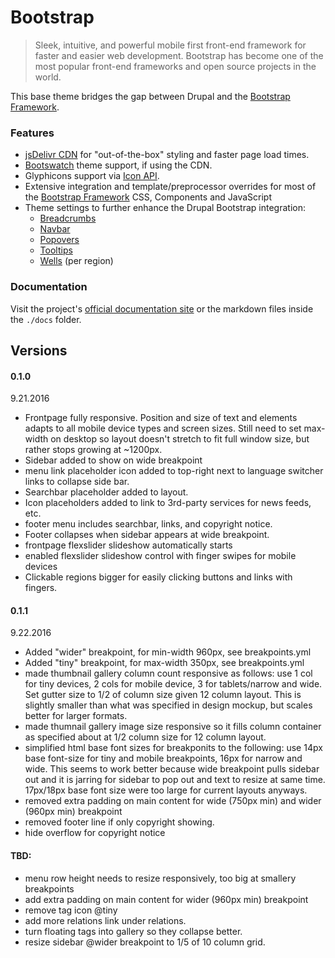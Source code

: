 <!-- @file Project Page -->
# Bootstrap

> Sleek, intuitive, and powerful mobile first front-end framework for faster and
> easier web development. Bootstrap has become one of the most popular front-end
> frameworks and open source projects in the world.

This base theme bridges the gap between Drupal and the [Bootstrap Framework].

### Features
- [jsDelivr CDN](http://www.jsdelivr.com) for "out-of-the-box" styling and
  faster page load times.
- [Bootswatch](http://bootswatch.com) theme support, if using the CDN.
- Glyphicons support via [Icon API](https://www.drupal.org/project/icon).
- Extensive integration and template/preprocessor overrides for most of the
  [Bootstrap Framework] CSS, Components and JavaScript
- Theme settings to further enhance the Drupal Bootstrap integration:
  - [Breadcrumbs](http://getbootstrap.com/components/#breadcrumbs)
  - [Navbar](http://getbootstrap.com/components/#navbar)
  - [Popovers](http://getbootstrap.com/javascript/#popovers)
  - [Tooltips](http://getbootstrap.com/javascript/#tooltips)
  - [Wells](http://getbootstrap.com/components/#wells) (per region)

### Documentation
Visit the project's [official documentation site](http://drupal-bootstrap.org)
or the markdown files inside the `./docs` folder.

[Bootstrap Framework]: http://getbootstrap.com

## Versions

#### 0.1.0

9.21.2016

* Frontpage fully responsive. Position and size of text and elements adapts to all mobile device types and screen sizes. Still need to set max-width on desktop so layout doesn't stretch to fit full window size, but rather stops growing at ~1200px.
* Sidebar added to show on wide breakpoint
* menu link placeholder icon added to top-right next to language switcher links to collapse side bar. 
* Searchbar placeholder added to layout.
* Icon placeholders added to link to 3rd-party services for news feeds, etc.
* footer menu includes searchbar, links, and copyright notice. 
* Footer collapses when sidebar appears at wide breakpoint.
* frontpage flexslider slideshow automatically starts
* enabled flexslider slideshow control with finger swipes for mobile devices 
* Clickable regions bigger for easily clicking buttons and links with fingers.

#### 0.1.1

9.22.2016

* Added "wider" breakpoint, for min-width 960px, see breakpoints.yml
* Added "tiny" breakpoint, for max-width 350px, see breakpoints.yml
* made thumbnail gallery column count responsive as follows: use 1 col for tiny devices, 2 cols for mobile device, 3 for tablets/narrow and wide. Set gutter size to 1/2 of column size given 12 column layout. This is slightly smaller than what was specified in design mockup, but scales better for larger formats. 
* made thumnail gallery image size responsive so it fills column container as specified about at 1/2 column size for 12 column layout.
* simplified html base font sizes for breakponits to the following: use 14px base font-size for tiny and mobile breakpoints, 16px for narrow and wide. This seems to work better because wide breakpoint pulls sidebar out and it is jarring for sidebar to pop out and text to resize at same time. 17px/18px base font size were too large for current layouts anyways.
* removed extra padding on main content for wide (750px min) and wider (960px min) breakpoint
* removed footer line if only copyright showing.
* hide overflow for copyright notice

#### TBD:

* menu row height needs to resize responsively, too big at smallery breakpoints
* add extra padding on main content for wider (960px min) breakpoint
* remove tag icon @tiny
* add more relations link under relations.
* turn floating tags into gallery so they collapse better.
* resize sidebar @wider breakpoint to 1/5 of 10 column grid.